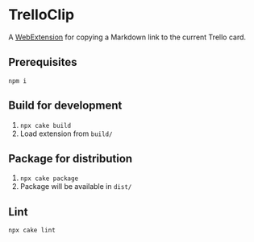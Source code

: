 # TrelloClip

A
[WebExtension](https://developer.mozilla.org/en-US/docs/Mozilla/Add-ons/WebExtensions)
for copying a Markdown link to the current Trello card.

## Prerequisites

`npm i`

## Build for development

1. `npx cake build`
2. Load extension from `build/`

## Package for distribution

1. `npx cake package`
2. Package will be available in `dist/`

## Lint

`npx cake lint`
